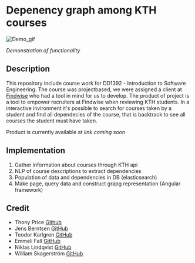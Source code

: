 # Depenency graph among KTH courses

![Demo_gif](https://media.giphy.com/media/pqsCpQeqPRZOIl9L3E/giphy.gif)

*Demonstration of functionality*

## Description

This repository include course work for DD1392 - Introduction to Software Engineering. 
The course was projectbased, we were assigned a client at [Findwise](https://findwise.com/en) who had a tool in mind for us to develop.
The product of project is a tool to empower recruiters at Findwise when reviewing KTH students. 
In a interactive invironment it's possible to search for courses taken by a student and find all dependecies of the course, 
that is backtrack to see all courses the student must have taken.

Product is currently available at *link coming soon*

## Implementation

1. Gather information about courses through KTH api
2. NLP of course descriptions to extract dependencies
3. Population of data and dependencies in DB (elasticsearch)
4. Make page, query data and construct grapg representation (Angular framework)

## Credit

+ Thony Price [Github](https://github.com/thonyprice)
+ Jens Berntsen [GitHub](https://github.com/jensbern)
+ Teodor Karlgren [GitHub](https://github.com/tedodor)
+ Emmeli Fall [GitHub](https://github.com/newstevejobs)
+ Niklas Lindqvist [GitHub](https://github.com/nlindqvist)
+ William Skagerström [GitHub](https://github.com/wska)

